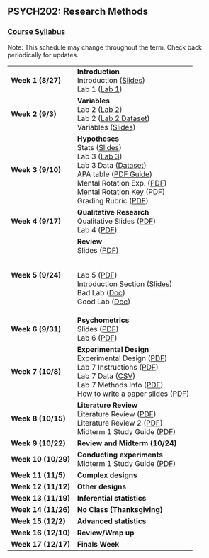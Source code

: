 ## PSYCH202: Research Methods
### <a href="https://marcuscappiello.github.io/teaching/PSYCH202/PSYCH202_Syllabus.pdf" target="blank">Course Syllabus</a> 

Note: This schedule may change throughout the term. Check back periodically for updates.

<table>
  <tbody>
    
  <tr><td><strong>Week 1 (8/27)</strong>  </td><td>  <strong>Introduction</strong> 
                                    <br>Introduction (<a href="https://marcuscappiello.github.io/teaching/PSYCH202/Slides/PSYC202_Lecture1_Intro.pdf" target="blank">Slides</a>)
                                    <br> Lab 1 (<a href="https://marcuscappiello.github.io/teaching/PSYCH202/Labs/PSYC202_Lab1_Library.pdf" target="blank">Lab 1</a>) </td></tr>

  <tr><td><strong>Week 2 (9/3)  </strong></td><td><strong>Variables</strong>
                                    <br> Lab 2 (<a href="https://marcuscappiello.github.io/teaching/PSYCH202/Labs/PSYC202_F19_Lab2.pdf" target="blank">Lab 2</a>) 
  <br> Lab 2 (<a href="https://marcuscappiello.github.io/teaching/PSYCH202/Labs/datasetNFAQ_S19.xlsx" target="blank">Lab 2 Dataset</a>)
  <br> Variables (<a href="https://marcuscappiello.github.io/teaching/PSYCH202/Slides/PSYC202_Lecture2_Variables.pdf" target="blank">Slides</a>)
  
  </td></tr>
                                    
                                    
  <tr><td><strong>Week 3 (9/10)  </strong></td><td><strong>Hypotheses</strong>
  <br> Stats  (<a href="https://marcuscappiello.github.io/teaching/PSYCH202/Slides/PSYC202_Lecture3_Stats.pdf" target="blank">Slides</a>)
  <br> Lab 3 (<a href="https://marcuscappiello.github.io/teaching/PSYCH202/Labs/PSYC202_Lab3_Tables.pdf" target="blank">Lab 3</a>) 
  <br> Lab 3 Data (<a href="https://marcuscappiello.github.io/teaching/PSYCH202/Labs/PSYC202_Lab_MRLNS_Gender_Age.xlsx" target="blank">Dataset</a>)
  <br> APA table (<a href="https://marcuscappiello.github.io/teaching/PSYCH202/Labs/Creating_APA_Tables.pdf" target="blank">PDF Guide</a>)
  <br> Mental Rotation Exp. (<a href="https://marcuscappiello.github.io/teaching/PSYCH202/Labs/mental_rotation_task.pdf" target="blank">PDF</a>)
  <br> Mental Rotation Key (<a href="https://marcuscappiello.github.io/teaching/PSYCH202/Labs/Mental_Rotation_Test_Key.pdf" target="blank">PDF</a>)
  <br> Grading Rubric (<a href="https://marcuscappiello.github.io/teaching/PSYCH202/Labs/Lab3_Grading_Rubric.pdf" target="blank">PDF</a>)
  
  
  </td></tr>
 
  <tr><td><strong>Week 4 (9/17)  </strong></td><td><strong>Qualitative Research</strong>
  <br>Qualitative Slides (<a href="https://marcuscappiello.github.io/teaching/PSYCH202/Slides/PSYC202_Lecture4_Qualitative_ToPost.pdf" target="blank">PDF</a>)
  <br>Lab 4 (<a href="https://marcuscappiello.github.io/teaching/PSYCH202/Labs/PSYC202_Lab4_Qualtrics_Update.pdf" target="blank">PDF</a>)
  
  </td></tr>
  <tr><td><strong>Week 5 (9/24)  </strong></td><td><strong>Review</strong>
  <br>Slides (<a href="https://marcuscappiello.github.io/teaching/PSYCH202/Slides/PSYC202_Lecture5_Review.pdf" target="blank">PDF</a>)
  
  <br>Lab 5 (<a href="https://marcuscappiello.github.io/teaching/PSYCH202/Labs/PSYC202_Lab5_Introductions.pdf" target="blank">PDF</a>)
  <br>Introduction Section (<a href="https://marcuscappiello.github.io/teaching/PSYCH202/Labs/PSYC202_Lab5_Introductions_Slides.pdf" target="blank">Slides</a>)
  <br>Bad Lab (<a href="https://marcuscappiello.github.io/teaching/PSYCH202/Labs/SampleLab_Problems.docx" target="blank">Doc</a>)
  <br>Good Lab (<a href="https://marcuscappiello.github.io/teaching/PSYCH202/Labs/SampleLab_good.docx" target="blank">Doc</a>)
  </td></tr>
  <tr><td><strong>Week 6 (9/31)  </strong></td><td><strong>Psychometrics</strong>
  <br>Slides (<a href="https://marcuscappiello.github.io/teaching/PSYCH202/Slides/PSYC202_Lecture6_PsychLevels.pdf" target="blank">PDF</a>)
  <br>Lab 6 (<a href="https://marcuscappiello.github.io/teaching/PSYCH202/Labs/PSYC202_Lab6_ReliabilityValidity.pdf" target="blank">PDF</a>)
  
  </td></tr>
  <tr><td><strong>Week 7 (10/8)  </strong></td><td><strong>Experimental Design</strong>
  <br>Experimental Design (<a href="https://marcuscappiello.github.io/teaching/PSYCH202/Slides/PSYC202_Lecture7_ExpDesign1.pdf" target="blank">PDF</a>)
  <br>Lab 7 Instructions (<a href="https://marcuscappiello.github.io/teaching/PSYCH202/Labs/PSYC202_Lab7_pairedTtestSPSS.pdf" target="blank">PDF</a>)
  <br>Lab 7 Data (<a href="https://marcuscappiello.github.io/teaching/PSYCH202/Labs/PSYC202_ChangeDetection_RT.csv" target="blank">CSV</a>)
  <br>Lab 7 Methods Info (<a href="https://marcuscappiello.github.io/teaching/PSYCH202/Labs/PSYC202_Lab7_MethodsInfo.pdf" target="blank">PDF</a>)
  <br>How to write a paper slides (<a href="https://marcuscappiello.github.io/teaching/PSYCH202/Slides/PSYC202_F19_WritingPapers.pdf" target="blank">PDF</a>)
  
  </td></tr>
  
  <tr><td><strong>Week 8 (10/15)  </strong></td><td><strong>Literature Review</strong>
  <br>Literature Review (<a href="https://marcuscappiello.github.io/teaching/PSYCH202/Slides/PSYC202_Lecture8_LiteratureReview.pdf" target="blank">PDF</a>)
  <br>Literature Review 2 (<a href="https://marcuscappiello.github.io/teaching/PSYCH202/Slides/PSYC202_LiteratureReview.pdf" target="blank">PDF</a>)
  <br>Midterm 1 Study Guide (<a href="https://marcuscappiello.github.io/teaching/PSYCH202/Slides/PSYC202_Midterm1_StudyGuide.pdf" target="blank">PDF</a>)
  </td></tr>
  
  <tr><td><strong>Week 9 (10/22)  </strong></td><td><strong>Review and Midterm (10/24)</strong></td></tr>
  <tr><td><strong>Week 10 (10/29) </strong></td><td><strong>Conducting experiments</strong>
  <br>Midterm 1 Study Guide (<a href="https://marcuscappiello.github.io/teaching/PSYCH202/Labs/PSYC202_Lab8_Introduction.pdf" target="blank">PDF</a>)
  </td></tr>
  <tr><td><strong>Week 11 (11/5) </strong></td><td><strong>Complex designs</strong></td></tr>
  <tr><td><strong>Week 12 (11/12) </strong></td><td><strong>Other designs</strong></td></tr>
  <tr><td><strong>Week 13 (11/19) </strong></td><td><strong>Inferential statistics</strong></td></tr>
  <tr><td><strong>Week 14 (11/26) </strong></td><td><strong>No Class (Thanksgiving)</strong></td></tr>
  <tr><td><strong>Week 15 (12/2) </strong></td><td><strong>Advanced statistics</strong></td></tr>
  <tr><td><strong>Week 16 (12/10) </strong></td><td><strong>Review/Wrap up</strong></td></tr>
  <tr><td><strong>Week 17 (12/17) </strong></td><td><strong>Finals Week</strong></td></tr>
  
